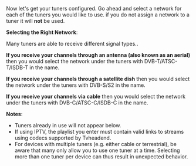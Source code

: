 Now let's get your tuners configured. Go ahead and select a network for
each of the tuners you would like to use. if you do not assign a
network to a tuner it will __not__ be used.

**Selecting the Right Network**:


Many tuners are able to receive different signal types..

**If you receive your channels through an antenna (also known as an aerial)**
then you would select the network under the tuners with DVB-T/ATSC-T/ISDB-T
in the name.

**If you receive your channels through a satellite dish** then you would
select the network under the tuners with DVB-S/S2 in the name.

**If you receive your channels via cable** then you would select the
network under the tuners with DVB-C/ATSC-C/ISDB-C in the name.


**Notes**:


* Tuners already in use will not appear below.
* If using IPTV, the playlist you enter must contain valid links to
  streams using codecs supported by Tvheadend.
* For devices with multiple tuners (e.g. either cable or terrestrial),
  be aware that many only allow you to use one tuner at a time.
  Selecting more than one tuner per device can thus result in unexpected
  behavior.
